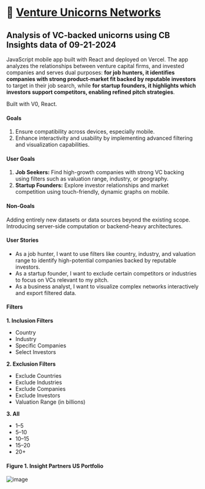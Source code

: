 # :unicorn: [Venture Unicorns Networks](https://injbaynpz2rgvlwx.vercel.app) 

## Analysis of VC-backed unicorns using CB Insights data of 09-21-2024

JavaScript mobile app built with React and deployed on Vercel. The app analyzes the relationships between venture capital firms, and invested companies and serves dual purposes: **for job hunters, it identifies companies with strong product-market fit backed by reputable investors** to target in their job search, while **for startup founders, it highlights which investors support competitors, enabling refined pitch strategies**. 

Built with V0, React.
 
#### Goals
1. Ensure compatibility across devices, especially mobile.
2. Enhance interactivity and usability by implementing advanced filtering and visualization capabilities.

#### User Goals
1. **Job Seekers:** Find high-growth companies with strong VC backing using filters such as valuation range, industry, or geography.
2. **Startup Founders:** Explore investor relationships and market competition using touch-friendly, dynamic graphs on mobile.

#### Non-Goals
Adding entirely new datasets or data sources beyond the existing scope.
Introducing server-side computation or backend-heavy architectures.

#### User Stories
- As a job hunter, I want to use filters like country, industry, and valuation range to identify high-potential companies backed by reputable investors.
- As a startup founder, I want to exclude certain competitors or industries to focus on VCs relevant to my pitch.
- As a business analyst, I want to visualize complex networks interactively and export filtered data.

#### Filters
**1. Inclusion Filters**
 * Country
 * Industry
 * Specific Companies
 * Select Investors

**2. Exclusion Filters**
 - Exclude Countries
 - Exclude Industries
 - Exclude Companies
 - Exclude Investors
 - Valuation Range (in billions)

**3. All**
 - 1–5
 - 5–10
 - 10–15
 - 15–20
 - 20+

#### Figure 1. Insight Partners US Portfolio

![image](https://github.com/user-attachments/assets/0930c542-3193-4c66-85e1-a7a1ce94d082)

